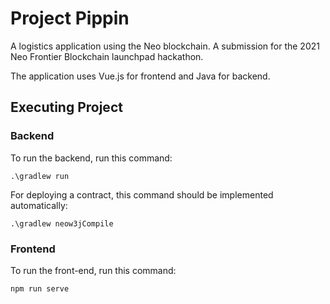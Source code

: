 # Project Pippin

A logistics application using the Neo blockchain. A submission for the 2021 Neo Frontier Blockchain launchpad hackathon.

The application uses Vue.js for frontend and Java for backend.

## Executing Project

### Backend

To run the backend, run this command: 

`.\gradlew run`

For deploying a contract, this command should be implemented automatically: 

`.\gradlew neow3jCompile`

### Frontend

To run the front-end, run this command: 

`npm run serve`
